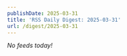 ```yaml
---
publishDate: 2025-03-31
title: 'RSS Daily Digest: 2025-03-31'
url: /digest/2025-03-31
---
```


_No feeds today!_

